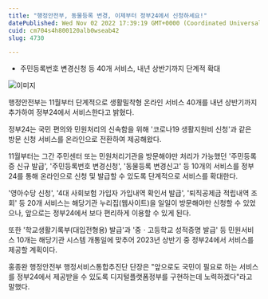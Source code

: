 ```yaml
---
title: "행정안전부, 동물등록 변경, 이제부터 정부24에서 신청하세요!"
datePublished: Wed Nov 02 2022 17:39:19 GMT+0000 (Coordinated Universal Time)
cuid: cm704s4h800120alb0wseab42
slug: 4730

---
```



- 주민등록번호 변경신청 등 40개 서비스, 내년 상반기까지 단계적 확대

![이미지](https://cdn.hashnode.com/res/hashnode/image/upload/v1739257115867/f43c8dd3-0ee8-4654-a3eb-ee0942c5786c.jpeg)

행정안전부는 11월부터 단계적으로 생활밀착형 온라인 서비스 40개를 내년 상반기까지 추가하여 정부24에서 서비스한다고 밝혔다.

정부24는 국민 편의와 민원처리의 신속함을 위해 '코로나19 생활지원비 신청'과 같은 방문 신청 서비스를 온라인으로 전환하여 제공해왔다.

11월부터는 그간 주민센터 또는 민원처리기관을 방문해야만 처리가 가능했던 '주민등록증 신규 발급', '주민등록번호 변경신청', '동물등록 변경신고' 등 10개의 서비스를 정부24를 통해 온라인으로 신청 및 발급할 수 있도록 단계적으로 서비스를 확대한다.

'영아수당 신청', '4대 사회보험 가입자 가입내역 확인서 발급', '퇴직공제금 적립내역 조회' 등 20개 서비스는 해당기관 누리집(웹사이트)을 일일이 방문해야만 신청할 수 있었으나, 앞으로는 정부24에서 보다 편리하게 이용할 수 있게 된다.

또한 '학교생활기록부(대입전형용) 발급'과 '중ㆍ고등학교 성적증명 발급' 등 민원서비스 10개는 해당기관 시스템 개통일에 맞추어 2023년 상반기 중 정부24에서 서비스를 제공할 계획이다.

홍종완 행정안전부 행정서비스통합추진단 단장은 "앞으로도 국민이 필요로 하는 서비스를 정부24에서 제공받을 수 있도록 디지털플랫폼정부를 구현하는데 노력하겠다"라고 말했다.